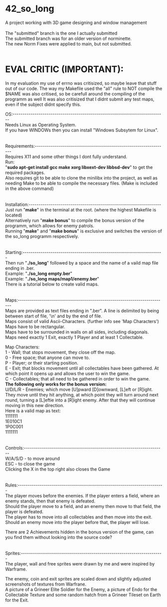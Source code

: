 # 42_so_long
A project working with 3D game designing and window management<br />
<br />
The "submitted" branch is the one I actually submitted<br />
The submitted branch was for an older version of norminette.<br />
The new Norm Fixes were applied to main, but not submitted.<br />
<br />
# EVAL CRITIC (IMPORTANT):
In my evaluation my use of errno was critisized, so maybe leave that stuff out of our code.
The way my Makefile used the "all" rule to NOT compile the $NAME was also critised, so be
carefull around the compiling of the programm as well
It was also critisized that I didnt submit any test maps, even if the subject didnt specify this.

OS:----------------------------------------------------------------------------<br />
Needs Linux as Operating System.<br />
If you have WINDOWs then you can install "Windows Subsytem for Linux".<br />
<br />
<br />
Requirements:------------------------------------------------------------------<br />
Requires X11 and some other things I dont fully understand.<br />
Run:<br />
"**sudo apt-get install gcc make xorg libxext-dev libbsd-dev**"
to get the required packages.<br />
Also requires git to be able to clone the minilibx into the project,
as well as needing Make to be able to compile the necessary files. 
(Make is included in the above command)<br />
<br />
<br />
Installation:------------------------------------------------------------------<br />
Just run "**make**" in the terminal at the root.
(where the highest Makefile is located)<br />
Alternatively run "**make bonus**" to compile the bonus version of the programm,
which allows for enemy patrols.<br />
Running "**make**" and "**make bonus**" is exclusive and switches the version of
the so_long programm respectively.<br />
<br />
<br />
Starting:----------------------------------------------------------------------<br />
Then run "**./so_long**" followed by a space and the
name of a vaild map file ending in .ber.<br />
Example: "**./so_long empty.ber**"<br />
Example: "**./so_long maps/map1/enemy.ber**"<br />
There is a tutorial below to create valid maps.<br />
<br />
<br />
Maps:--------------------------------------------------------------------------<br />
Maps are provided as text files ending in ".ber".
A line is delimited by being between start of file, 
'\n' and by the end of file.<br />
Maps consist of valid Ascii-Characters. (further info see 'Map Characters')<br />
Maps have to be rectangular.<br />
Maps have to be surrounded in walls on all sides, including diagonals.<br />
Maps need exactly 1 Exit, exactly 1 Player and at least 1 Collectable.<br />

Map Characters:<br />
1 		- 	Wall; that stops movement, they close off the map.<br />
0 		- 	Free space; that anyone can move to.<br />
P 		- 	Player; or their starting position.<br />
E 		- 	Exit; that blocks movement until all collectables have been 
gathered. At which point it opens up and allows the user to win the game.<br />
C 		- 	Collectables; that all need to be gathered in order to win the game.<br />
**The following only works for the bonus version:**<br />
U/D/L/R -	Enemies; which move [U]pward [D]ownward, [L]eft or [R]ight.
They move until they hit anything, at which point they will turn
around next round, turning a [L]eftie into a [R]ight enemy.
After that they will continue moving in this new direction.<br />
Here is a valid map as text:<br />
1111111<br />
1E010C1<br />
1P0C001<br />
1111111<br />
<br />
<br />
Controls:----------------------------------------------------------------------<br />
W/A/S/D	-	to move around<br />
ESC		-	to close the game<br />
Clicking the X in the top right also closes the Game<br />
<br />
<br />
Rules:-------------------------------------------------------------------------<br />
The player moves before the enemies. If the player enters a field,
where an enemy stands, then that enemy is defeated.<br />
Should the player move to a field, and an enemy then move to that field,
the player is defeated.<br />
The player has to move into all collectables and then move into the exit.<br />
Should an enemy move into the player before that, the player will lose.<br />

There are 2 Achievements hidden in the bonus version of the game, can you find them
without looking into the source code?<br />
<br />
<br />
Sprites:-----------------------------------------------------------------------<br />
The player, wall and free sprites were drawn by me and were inspired by Warframe.<br />

The enemy, coin and exit sprites are scaled down and slightly adjusted screenshots of textures from Warfrane.<br />
A picture of a Grineer Elite Soldier for the Enemy, a picture of Endo for the Collectable Texture and some random hatch from a Grineer Tileset on Earth for the Exit.<br />

